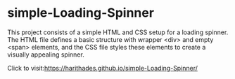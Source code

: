# simple-Loading-Spinner
This project consists of a simple HTML and CSS setup for a loading spinner. The HTML file defines a basic structure with wrapper &lt;div> and empty &lt;span> elements, and the CSS file styles these elements to create a visually appealing spinner.


Click to visit:https://harithades.github.io/simple-Loading-Spinner/
